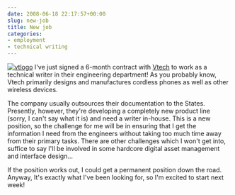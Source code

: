 ```yaml
---
date: 2008-06-18 22:17:57+00:00
slug: new-job
title: New job
categories:
- employment
- technical writing
---
```


[![vtlogo](http://wordbit.freehostia.com/wp-content/uploads/2008/06/vtlogo.gif)](http://shop.vtechcanada.com/vtt/en/?) I've just signed a 6-month contract with [Vtech](http://shop.vtechcanada.com/vtt/en/?) to work as a technical writer in their engineering department! As you probably know, Vtech primarily designs and manufactures cordless phones as well as other wireless devices. 

The company usually outsources their documentation to the States. Presently, however, they're developing a completely new product line (sorry, I can't say what it is) and need a writer in-house. This is a new position, so the challenge for me will be in ensuring that I get the information I need from the engineers without taking too much time away from their primary tasks. There are other challenges which I won't get into, suffice to say I'll be involved in some hardcore digital asset management and interface design... 

If the position works out, I could get a permanent position down the road. Anyway, It's exactly what I've been looking for, so I'm excited to start next week!
